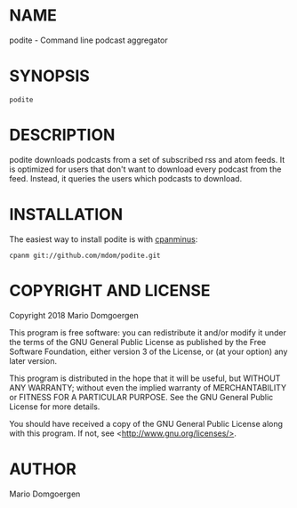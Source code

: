 # NAME

podite - Command line podcast aggregator

# SYNOPSIS

    podite

# DESCRIPTION

podite downloads podcasts from a set of subscribed rss and atom feeds. It
is optimized for users that don't want to download every podcast from
the feed.  Instead, it queries the users which podcasts to download.

# INSTALLATION

The easiest way to install podite is with
[cpanminus](https://github.com/miyagawa/cpanminus):

    cpanm git://github.com/mdom/podite.git


# COPYRIGHT AND LICENSE

Copyright 2018 Mario Domgoergen

This program is free software: you can redistribute it and/or modify
it under the terms of the GNU General Public License as published by
the Free Software Foundation, either version 3 of the License, or
(at your option) any later version.

This program is distributed in the hope that it will be useful,
but WITHOUT ANY WARRANTY; without even the implied warranty of
MERCHANTABILITY or FITNESS FOR A PARTICULAR PURPOSE.  See the
GNU General Public License for more details.

You should have received a copy of the GNU General Public License
along with this program.  If not, see &lt;http://www.gnu.org/licenses/>.

# AUTHOR

Mario Domgoergen
